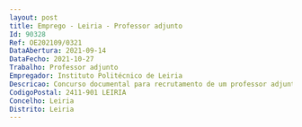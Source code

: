 ```yaml
--- 
layout: post
title: Emprego - Leiria - Professor adjunto
Id: 90328
Ref: OE202109/0321
DataAbertura: 2021-09-14
DataFecho: 2021-10-27
Trabalho: Professor adjunto
Empregador: Instituto Politécnico de Leiria
Descricao: Concurso documental para recrutamento de um professor adjunto, na modalidade de contrato de trabalho em funções públicas por tempo indeterminado, para a área disciplinar de Português Língua Não Materna   Linguística da Escola Superior de Educação e Ciências Sociais.
CodigoPostal: 2411-901 LEIRIA
Concelho: Leiria
Distrito: Leiria
--- 
```

